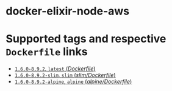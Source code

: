 # docker-elixir-node-aws

# Supported tags and respective `Dockerfile` links

-	[`1.6.0-8.9.2`, `latest` (*Dockerfile*)](https://github.com/SweetIQ/docker-elixir-node-aws/blob/master/Dockerfile)
-	[`1.6.0-8.9.2-slim`, `slim` (*slim/Dockerfile*)](https://github.com/SweetIQ/docker-elixir-node-aws/blob/master/alpine/Dockerfile)
-	[`1.6.0-8.9.2-alpine`, `alpine` (*alpine/Dockerfile*)](https://github.com/SweetIQ/docker-elixir-node-aws/blob/master/alpine/Dockerfile)